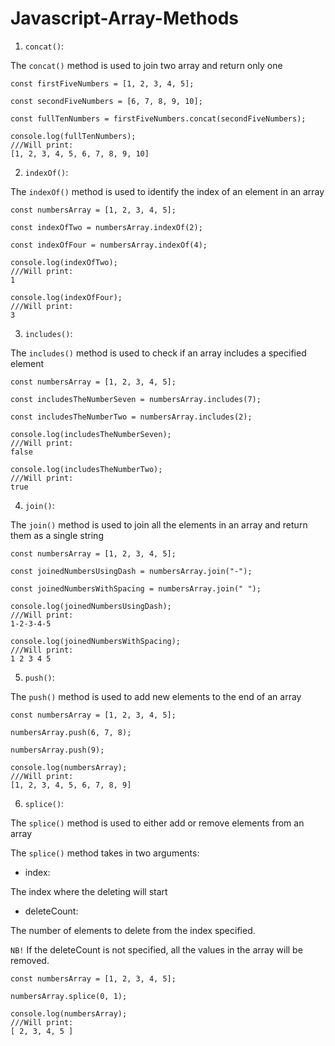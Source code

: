# Javascript-Array-Methods

1. `concat()`:

The `concat()` method is used to join two array and return only one

```
const firstFiveNumbers = [1, 2, 3, 4, 5];

const secondFiveNumbers = [6, 7, 8, 9, 10];

const fullTenNumbers = firstFiveNumbers.concat(secondFiveNumbers);

console.log(fullTenNumbers);
///Will print:
[1, 2, 3, 4, 5, 6, 7, 8, 9, 10]
```

2. `indexOf()`:

The `indexOf()` method is used to identify the index of an element in an array

```
const numbersArray = [1, 2, 3, 4, 5];

const indexOfTwo = numbersArray.indexOf(2);

const indexOfFour = numbersArray.indexOf(4);

console.log(indexOfTwo);
///Will print:
1

console.log(indexOfFour);
///Will print:
3
```

3. `includes()`:

The `includes()` method is used to check if an array includes a specified element

```
const numbersArray = [1, 2, 3, 4, 5];

const includesTheNumberSeven = numbersArray.includes(7);

const includesTheNumberTwo = numbersArray.includes(2);

console.log(includesTheNumberSeven);
///Will print:
false

console.log(includesTheNumberTwo);
///Will print:
true
```

4. `join()`:

The `join()` method is used to join all the elements in an array and return them as a single string

```
const numbersArray = [1, 2, 3, 4, 5];

const joinedNumbersUsingDash = numbersArray.join("-");

const joinedNumbersWithSpacing = numbersArray.join(" ");

console.log(joinedNumbersUsingDash);
///Will print:
1-2-3-4-5

console.log(joinedNumbersWithSpacing);
///Will print:
1 2 3 4 5
```

5. `push()`:

The `push()` method is used to add new elements to the end of an array

```
const numbersArray = [1, 2, 3, 4, 5];

numbersArray.push(6, 7, 8);

numbersArray.push(9);

console.log(numbersArray);
///Will print:
[1, 2, 3, 4, 5, 6, 7, 8, 9]
```

6. `splice()`:

The `splice()` method is used to either add or remove elements from an array

The `splice()` method takes in two arguments:
* index:

The index where the deleting will start
* deleteCount:

The number of elements to delete from the index specified.

`NB!` If the deleteCount is not specified, all the values in the array will be removed.

```
const numbersArray = [1, 2, 3, 4, 5];

numbersArray.splice(0, 1);

console.log(numbersArray);
///Will print:
[ 2, 3, 4, 5 ]
```

